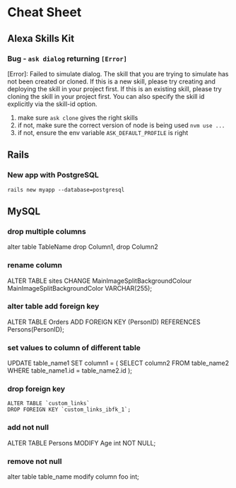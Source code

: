 # Cheat Sheet
## Alexa Skills Kit
### Bug - `ask dialog` returning `[Error]`
[Error]: Failed to simulate dialog. The skill that you are trying to simulate has not been created or cloned. If this is a new skill, please try creating and deploying the skill in your project first. If this is an existing skill, please try cloning the skill in your project first. You can also specify the skill id explicitly via the skill-id option.
1. make sure `ask clone` gives the right skills
2. if not, make sure the correct version of node is being used `nvm use ...`
3. if not, ensure  the env variable `ASK_DEFAULT_PROFILE` is right 


## Rails
### New app with PostgreSQL
`rails new myapp --database=postgresql`
## MySQL
### drop multiple columns
alter table TableName
    drop Column1, drop Column2

### rename column
ALTER TABLE sites CHANGE MainImageSplitBackgroundColour MainImageSplitBackgroundColor VARCHAR(255);

### alter table add foreign key
ALTER TABLE Orders
ADD FOREIGN KEY (PersonID) REFERENCES Persons(PersonID); 

### set values to column of different table
UPDATE table_name1 
    SET column1 = (
        SELECT column2
        FROM table_name2
        WHERE table_name1.id = table_name2.id
    );

### drop foreign key
    ALTER TABLE `custom_links`
	DROP FOREIGN KEY `custom_links_ibfk_1`;

### add not null
ALTER TABLE Persons
MODIFY Age int NOT NULL; 

### remove not null
alter table table_name modify column foo int;